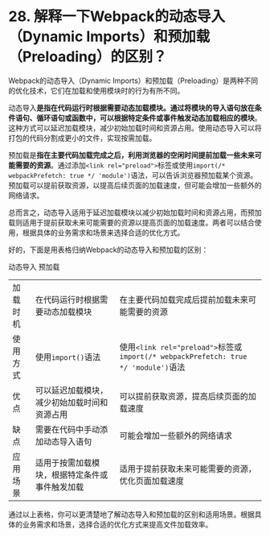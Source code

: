 # 28. 解释一下Webpack的动态导入（Dynamic Imports）和预加载（Preloading）的区别？

Webpack的动态导入（Dynamic Imports）和预加载（Preloading）是两种不同的优化技术，它们在加载和使用模块时的行为有所不同。

动态导入**是指在代码运行时根据需要动态加载模块。通过将模块的导入语句放在条件语句、循环语句或函数中，可以根据特定条件或事件触发动态加载相应的模块**。这种方式可以延迟加载模块，减少初始加载时间和资源占用。使用动态导入可以将打包的代码分割成更小的文件，实现按需加载。

预加载是**指在主要代码加载完成之后，利用浏览器的空闲时间提前加载一些未来可能需要的资源**。通过添加`<link rel="preload">`标签或使用`import(/* webpackPrefetch: true */ 'module')`语法，可以告诉浏览器预加载某个资源。预加载可以提前获取资源，以提高后续页面的加载速度，但可能会增加一些额外的网络请求。

总而言之，动态导入适用于延迟加载模块以减少初始加载时间和资源占用，而预加载则适用于提前获取未来可能需要的资源以提高页面的加载速度。两者可以结合使用，根据具体的业务需求和场景来选择合适的优化方式。

好的，下面是用表格归纳Webpack的动态导入和预加载的区别：

动态导入 预加载

|          |                                                |                                                              |
| -------- | ---------------------------------------------- | ------------------------------------------------------------ |
| 加载时机 | 在代码运行时根据需要动态加载模块               | 在主要代码加载完成后提前加载未来可能需要的资源               |
| 使用方式 | 使用`import()`语法                             | 使用`<link rel="preload">`标签或`import(/* webpackPrefetch: true */ 'module')`语法 |
| 优点     | 可以延迟加载模块，减少初始加载时间和资源占用   | 可以提前获取资源，提高后续页面的加载速度                     |
| 缺点     | 需要在代码中手动添加动态导入语句               | 可能会增加一些额外的网络请求                                 |
| 应用场景 | 适用于按需加载模块，根据特定条件或事件触发加载 | 适用于提前获取未来可能需要的资源，优化页面加载速度           |

通过以上表格，你可以更清楚地了解动态导入和预加载的区别和适用场景。根据具体的业务需求和场景，选择合适的优化方式来提高文件加载效率。